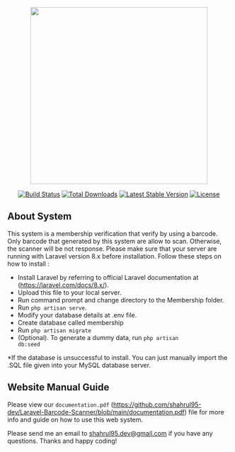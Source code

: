 <p align="center"><a href="https://laravel.com" target="_blank"><img src="https://raw.githubusercontent.com/laravel/art/master/logo-lockup/5%20SVG/2%20CMYK/1%20Full%20Color/laravel-logolockup-cmyk-red.svg" width="400"></a></p>

<p align="center">
<a href="https://travis-ci.org/laravel/framework"><img src="https://travis-ci.org/laravel/framework.svg" alt="Build Status"></a>
<a href="https://packagist.org/packages/laravel/framework"><img src="https://img.shields.io/packagist/dt/laravel/framework" alt="Total Downloads"></a>
<a href="https://packagist.org/packages/laravel/framework"><img src="https://img.shields.io/packagist/v/laravel/framework" alt="Latest Stable Version"></a>
<a href="https://packagist.org/packages/laravel/framework"><img src="https://img.shields.io/packagist/l/laravel/framework" alt="License"></a>
</p>

## About System

This system is a membership verification that verify by using a barcode. Only barcode that generated by this system are allow to scan. Otherwise, the scanner will be not response. Please make sure that your server are running with Laravel version 8.x before installation. Follow these steps on how to install :

- Install Laravel by referring to official Laravel documentation at (https://laravel.com/docs/8.x/).
- Upload this file to your local server.
- Run command prompt and change directory to the Membership folder.
- Run <code>php artisan serve</code>.
- Modify your database details at .env file.
- Create database called membership
- Run <code>php artisan migrate</code>
- (Optional). To generate a dummy data, run <code>php artisan db:seed</code>

*If the database is unsuccessful to install. You can just manually import the .SQL file given into your MySQL database server.


## Website Manual Guide

Please view our <code>documentation.pdf</code> (https://github.com/shahrul95-dev/Laravel-Barcode-Scanner/blob/main/documentation.pdf) file for more info and guide on how to use this web system. 

Please send me an email to shahrul95.dev@gmail.com if you have any questions. Thanks and happy coding!


